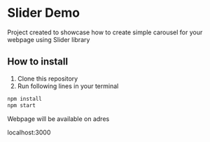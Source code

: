 # Slider Demo
Project created to showcase how to create simple carousel for your webpage using Slider library

## How to install

1. Clone this repository
2. Run following lines in your terminal
   
``` bash
npm install
npm start
```

Webpage will be available on adres

localhost:3000
